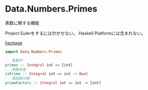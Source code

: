 # Data.Numbers.Primes

素数に関する機能

Project Eulerをするには欠かせない。
Haskell Platformには含まれない。

[hackage](http://hackage.haskell.org/package/primes-0.2.1.0/docs/Data-Numbers-Primes.html)

```haskell
import Data.Numbers.Primes
```

```haskell
-- 素数列
primes :: Integral int => [int]
-- 素数判定
isPrime :: Integral int => int -> Bool
-- 素因数分解
primeFactors :: Integral int => int -> [int]
```
